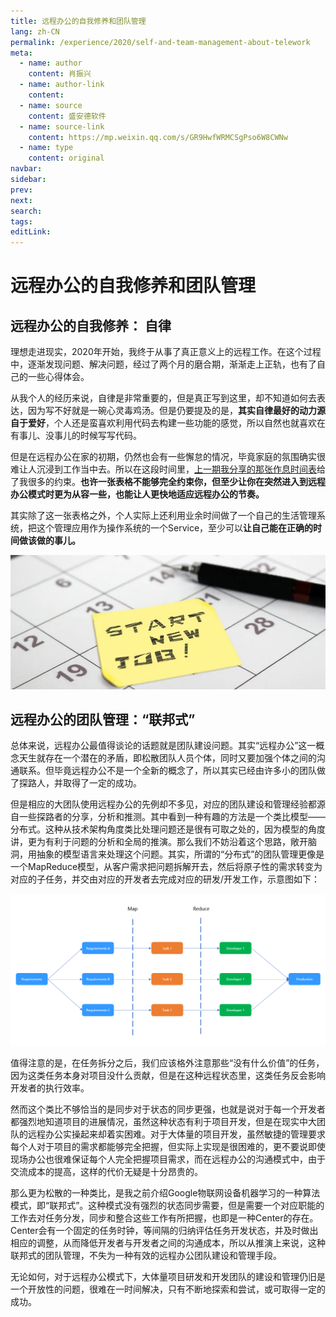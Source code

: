 ```yaml
---
title: 远程办公的自我修养和团队管理
lang: zh-CN
permalink: /experience/2020/self-and-team-management-about-telework
meta:
  - name: author
    content: 肖振兴
  - name: author-link
    content: 
  - name: source
    content: 盛安德软件
  - name: source-link
    content: https://mp.weixin.qq.com/s/GR9HwfWRMCSgPso6W8CWNw
  - name: type
    content: original
navbar:
sidebar:
prev:
next:
search:
tags:
editLink:
---
```

# 远程办公的自我修养和团队管理

<copyright :meta="$frontmatter.meta" />

## 远程办公的自我修养： 自律

理想走进现实，2020年开始，我终于从事了真正意义上的远程工作。在这个过程中，逐渐发现问题、解决问题，经过了两个月的磨合期，渐渐走上正轨，也有了自己的一些心得体会。

从我个人的经历来说，自律是非常重要的，但是真正写到这里，却不知道如何去表达，因为写不好就是一碗心灵毒鸡汤。但是仍要提及的是，**其实自律最好的动力源自于爱好**，个人还是蛮喜欢利用代码去构建一些功能的感觉，所以自然也就喜欢在有事儿、没事儿的时候写写代码。

但是在远程办公在家的初期，仍然也会有一些懈怠的情况，毕竟家庭的氛围确实很难让人沉浸到工作当中去。所以在这段时间里，[上一期我分享的那张作息时间表](https://mp.weixin.qq.com/s/CDzddMMxx9OW4-G0mp-FZA)给了我很多的约束。**也许一张表格不能够完全约束你，但至少让你在突然进入到远程办公模式时更为从容一些，也能让人更快地适应远程办公的节奏。**

其实除了这一张表格之外，个人实际上还利用业余时间做了一个自己的生活管理系统，把这个管理应用作为操作系统的一个Service，至少可以**让自己能在正确的时间做该做的事儿。**

![](./tc.01.04.005/1.jpg)


## 远程办公的团队管理：“联邦式” 

总体来说，远程办公最值得谈论的话题就是团队建设问题。其实“远程办公”这一概念天生就存在一个潜在的矛盾，即松散团队人员个体，同时又要加强个体之间的沟通联系。但毕竟远程办公不是一个全新的概念了，所以其实已经由许多小的团队做了探路人，并取得了一定的成功。

但是相应的大团队使用远程办公的先例却不多见，对应的团队建设和管理经验都源自一些探路者的分享，分析和推测。其中看到一种有趣的方法是一个类比模型——分布式。这种从技术架构角度类比处理问题还是很有可取之处的，因为模型的角度讲，更为有利于问题的分析和全局的推演。那么我们不妨沿着这个思路，敞开脑洞，用抽象的模型语言来处理这个问题。其实，所谓的“分布式”的团队管理更像是一个MapReduce模型，从客户需求把问题拆解开去，然后将原子性的需求转变为对应的子任务，并交由对应的开发者去完成对应的研发/开发工作，示意图如下：

![](./tc.01.04.005/2.jpg)

值得注意的是，在任务拆分之后，我们应该格外注意那些“没有什么价值”的任务，因为这类任务本身对项目没什么贡献，但是在这种远程状态里，这类任务反会影响开发者的执行效率。

然而这个类比不够恰当的是同步对于状态的同步更强，也就是说对于每一个开发者都强烈地知道项目的进展情况，虽然这种状态有利于项目开发，但是在现实中大团队的远程办公实操起来却着实困难。对于大体量的项目开发，虽然敏捷的管理要求每个人对于项目的需求都能够完全把握，但实际上实现是很困难的，更不要说即使现场办公也很难保证每个人完全把握项目需求，而在远程办公的沟通模式中，由于交流成本的提高，这样的代价无疑是十分昂贵的。

那么更为松散的一种类比，是我之前介绍Google物联网设备机器学习的一种算法模式，即“联邦式”。这种模式没有强烈的状态同步需要，但是需要一个对应职能的工作去对任务分发，同步和整合这些工作有所把握，也即是一种Center的存在。Center会有一个固定的任务时钟，等间隔的归纳评估任务开发状态，并及时做出相应的调整，从而降低开发者与开发者之间的沟通成本，所以从推演上来说，这种联邦式的团队管理，不失为一种有效的远程办公团队建设和管理手段。

无论如何，对于远程办公模式下，大体量项目研发和开发团队的建设和管理仍旧是一个开放性的问题，很难在一时间解决，只有不断地探索和尝试，或可取得一定的成功。